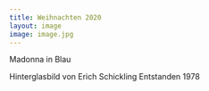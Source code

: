 ```yaml
---
title: Weihnachten 2020
layout: image
image: image.jpg
---
```


Madonna in Blau

Hinterglasbild von Erich Schickling
Entstanden 1978
